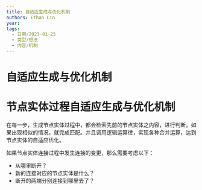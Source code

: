 ```yaml
---
title: 自适应生成与优化机制
authors: Ethan Lin
year:
tags:
  - 日期/2023-01-25 
  - 类型/想法 
  - 内容/机制 
---
```



# 自适应生成与优化机制






# 节点实体过程自适应生成与优化机制

在每一步，生成节点实体过程中，都会检索先前的节点实体之内容，进行判断。如果出现相似的情况，就完成匹配。并且调用逻辑运算律，实现各种合并运算，达到节点实体的自适应优化。

如果节点实体连接过程中发生连接的变更，那么需要考虑以下：
- 从哪里断开？
- 新的连接对应的节点实体是什么？
- 断开的两端分别连接到哪里去了？
